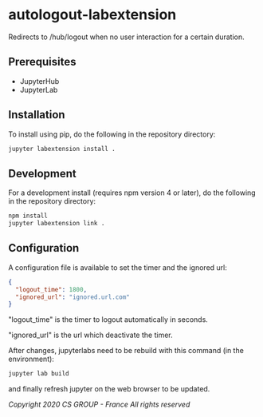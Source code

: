 # autologout-labextension

Redirects to /hub/logout when no user interaction for a certain duration.

## Prerequisites

* JupyterHub
* JupyterLab

## Installation

To install using pip, do the following in the repository directory:

```bash
jupyter labextension install .
```

## Development

For a development install (requires npm version 4 or later), do the following in the repository directory:

```bash
npm install
jupyter labextension link .
```

## Configuration

A configuration file is available to set the timer and the ignored url:

```json
{
  "logout_time": 1800,
  "ignored_url": "ignored.url.com"
}
```

"logout_time" is the timer to logout automatically in seconds.

"ignored_url" is the url which deactivate the timer.

After changes, jupyterlabs need to be rebuild with this command (in the environment):

```bash
jupyter lab build
```

and finally refresh jupyter on the web browser to be updated.

*Copyright 2020 CS GROUP - France
All rights reserved*
